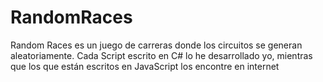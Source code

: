 RandomRaces
===========
Random Races es un juego de carreras donde los circuitos se generan aleatoriamente.
Cada Script escrito en C# lo he desarrollado yo, mientras que los que están escritos en JavaScript los encontre en internet
